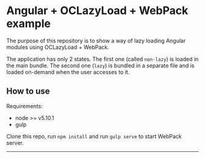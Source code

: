 Angular + OCLazyLoad + WebPack example
===================================

The purpose of this repository is to show a way of lazy loading Angular modules using OCLazyLoad + WebPack.

The application has only 2 states. The first one (called `non-lazy`)  is loaded in the main bundle. The second one (`lazy`) is bundled in a separate file and is loaded on-demand when the user accesses to it.

How to use
----------------

Requirements:
 - node >= v5.10.1
 - gulp

Clone this repo, run `npm install` and run `gulp serve` to start WebPack server.

-------------------
